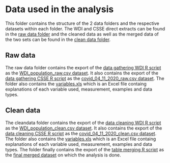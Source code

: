 # Data used in the analysis
This folder contains the structure of the 2 data folders and the respective datasets within each folder. The WDI and CSSE direct extracts can be found in the [raw data folder](https://github.com/cosmin-ticu/homework_codesANDmore_Coding1_MScBA/tree/master/Task2_Cosmin-Covid-Assignment/data/raw) and the cleaned data as well as the merged data of the two sets can be found in the [clean data folder](https://github.com/cosmin-ticu/homework_codesANDmore_Coding1_MScBA/tree/master/Task2_Cosmin-Covid-Assignment/data/clean).
## Raw data
The raw data folder contains the export of the [data gathering WDI R script](https://github.com/cosmin-ticu/homework_codesANDmore_Coding1_MScBA/blob/master/Task2_Cosmin-Covid-Assignment/codes/getWDI_data.R) as the [WDI_population_raw.csv dataset](https://github.com/cosmin-ticu/homework_codesANDmore_Coding1_MScBA/blob/master/Task2_Cosmin-Covid-Assignment/data/raw/WDI_population_raw.csv). It also contains the export of the [data gathering CSSE R script](https://github.com/cosmin-ticu/homework_codesANDmore_Coding1_MScBA/blob/master/Task2_Cosmin-Covid-Assignment/codes/getCSSE_data.R) as the [covid_04_11_2020_raw.csv dataset](https://github.com/cosmin-ticu/homework_codesANDmore_Coding1_MScBA/blob/master/Task2_Cosmin-Covid-Assignment/data/raw/covid_04_11_2020_raw.csv). The folder also contains the [variables.xls](https://github.com/cosmin-ticu/homework_codesANDmore_Coding1_MScBA/blob/master/Task2_Cosmin-Covid-Assignment/data/raw/variables.xlsx) which is an Excel file containg explanations of each variable used, measurement, examples and data types.
## Clean data
The cleandata folder contains the export of the [data cleaning WDI R script](https://github.com/cosmin-ticu/homework_codesANDmore_Coding1_MScBA/blob/master/Task2_Cosmin-Covid-Assignment/codes/cleanWDI_data.R) as the [WDI_population_clean.csv dataset](https://github.com/cosmin-ticu/homework_codesANDmore_Coding1_MScBA/blob/master/Task2_Cosmin-Covid-Assignment/data/clean/WDI_population_clean.csv). It also contains the export of the [data cleaning CSSE R script](https://github.com/cosmin-ticu/homework_codesANDmore_Coding1_MScBA/blob/master/Task2_Cosmin-Covid-Assignment/codes/cleanCSSE_data.R) as the [covid_04_11_2020_clean.csv dataset](https://github.com/cosmin-ticu/homework_codesANDmore_Coding1_MScBA/blob/master/Task2_Cosmin-Covid-Assignment/data/clean/covid_04_11_2020_clean.csv). The folder also contains the [variables.xls](https://github.com/cosmin-ticu/homework_codesANDmore_Coding1_MScBA/blob/master/Task2_Cosmin-Covid-Assignment/data/clean/variables.xlsx) which is an Excel file containg explanations of each variable used, measurement, examples and data types. The folder finally contains the export of the [table merging R script](https://github.com/cosmin-ticu/homework_codesANDmore_Coding1_MScBA/blob/master/Task2_Cosmin-Covid-Assignment/codes/merge%26clean_data.R) as the [final merged dataset](https://github.com/cosmin-ticu/homework_codesANDmore_Coding1_MScBA/blob/master/Task2_Cosmin-Covid-Assignment/data/clean/merged_covid_WDI_04_11_2020_clean.csv) on which the analysis is done.

